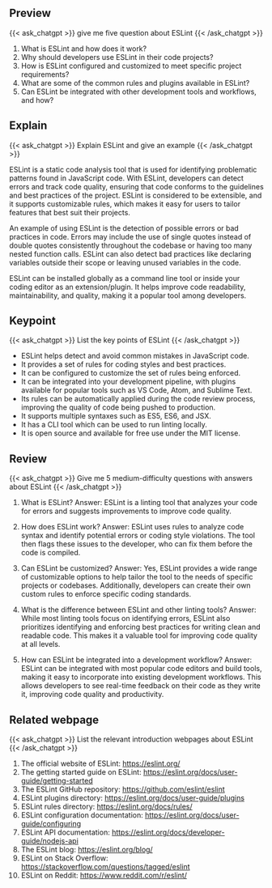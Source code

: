 ## Preview
{{< ask_chatgpt >}}
give me five question about ESLint
{{< /ask_chatgpt >}}



1. What is ESLint and how does it work?
2. Why should developers use ESLint in their code projects?
3. How is ESLint configured and customized to meet specific project requirements?
4. What are some of the common rules and plugins available in ESLint?
5. Can ESLint be integrated with other development tools and workflows, and how?   

## Explain
{{< ask_chatgpt >}}
Explain ESLint and give an example
{{< /ask_chatgpt >}}



ESLint is a static code analysis tool that is used for identifying problematic patterns found in JavaScript code. With ESLint, developers can detect errors and track code quality, ensuring that code conforms to the guidelines and best practices of the project. ESLint is considered to be extensible, and it supports customizable rules, which makes it easy for users to tailor features that best suit their projects.

An example of using ESLint is the detection of possible errors or bad practices in code. Errors may include the use of single quotes instead of double quotes consistently throughout the codebase or having too many nested function calls. ESLint can also detect bad practices like declaring variables outside their scope or leaving unused variables in the code.

ESLint can be installed globally as a command line tool or inside your coding editor as an extension/plugin. It helps improve code readability, maintainability, and quality, making it a popular tool among developers.   

## Keypoint
{{< ask_chatgpt >}}
List the key points of ESLint
{{< /ask_chatgpt >}}



- ESLint helps detect and avoid common mistakes in JavaScript code.
- It provides a set of rules for coding styles and best practices. 
- It can be configured to customize the set of rules being enforced. 
- It can be integrated into your development pipeline, with plugins available for popular tools such as VS Code, Atom, and Sublime Text. 
- Its rules can be automatically applied during the code review process, improving the quality of code being pushed to production. 
- It supports multiple syntaxes such as ES5, ES6, and JSX. 
- It has a CLI tool which can be used to run linting locally. 
- It is open source and available for free use under the MIT license.   

## Review
{{< ask_chatgpt >}}
Give me 5 medium-difficulty questions with answers about ESLint
{{< /ask_chatgpt >}}



1. What is ESLint? 
Answer: ESLint is a linting tool that analyzes your code for errors and suggests improvements to improve code quality.

2. How does ESLint work? 
Answer: ESLint uses rules to analyze code syntax and identify potential errors or coding style violations. The tool then flags these issues to the developer, who can fix them before the code is compiled.

3. Can ESLint be customized? 
Answer: Yes, ESLint provides a wide range of customizable options to help tailor the tool to the needs of specific projects or codebases. Additionally, developers can create their own custom rules to enforce specific coding standards.

4. What is the difference between ESLint and other linting tools? 
Answer: While most linting tools focus on identifying errors, ESLint also prioritizes identifying and enforcing best practices for writing clean and readable code. This makes it a valuable tool for improving code quality at all levels.

5. How can ESLint be integrated into a development workflow? 
Answer: ESLint can be integrated with most popular code editors and build tools, making it easy to incorporate into existing development workflows. This allows developers to see real-time feedback on their code as they write it, improving code quality and productivity.   

## Related webpage
{{< ask_chatgpt >}}
List the relevant introduction webpages about ESLint
{{< /ask_chatgpt >}}



1. The official website of ESLint: https://eslint.org/
2. The getting started guide on ESLint: https://eslint.org/docs/user-guide/getting-started
3. The ESLint GitHub repository: https://github.com/eslint/eslint
4. ESLint plugins directory: https://eslint.org/docs/user-guide/plugins
5. ESLint rules directory: https://eslint.org/docs/rules/
6. ESLint configuration documentation: https://eslint.org/docs/user-guide/configuring
7. ESLint API documentation: https://eslint.org/docs/developer-guide/nodejs-api
8. The ESLint blog: https://eslint.org/blog/
9. ESLint on Stack Overflow: https://stackoverflow.com/questions/tagged/eslint
10. ESLint on Reddit: https://www.reddit.com/r/eslint/   


